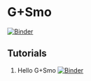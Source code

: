 # G+Smo

[![Binder](https://mybinder.org/badge_logo.svg)](https://mybinder.org/v2/gh/gismo/notebooks/master)

## Tutorials

1.  Hello G+Smo [![Binder](https://mybinder.org/badge_logo.svg)](https://mybinder.org/v2/gh/gismo/notebooks/master?filepath=notebooks%2FhelloGismo_example.ipynb) 
